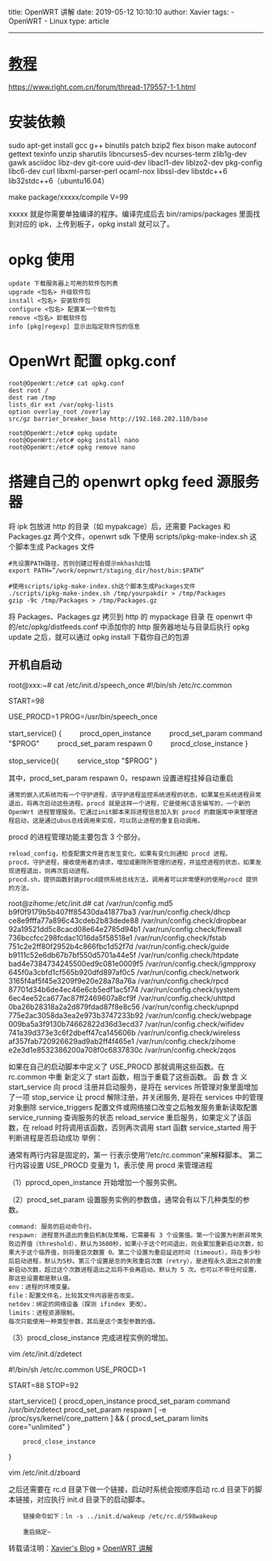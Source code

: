 title: OpenWRT 讲解
date: 2019-05-12 10:10:10
author: Xavier
tags: - OpenWRT - Linux
type: article

---

# [教程](#教程)

https://www.right.com.cn/forum/thread-179557-1-1.html

# 安装依赖

sudo apt-get install gcc g++ binutils patch bzip2 flex bison make autoconf gettext texinfo unzip sharutils libncurses5-dev ncurses-term zlib1g-dev gawk asciidoc libz-dev git-core uuid-dev libacl1-dev liblzo2-dev pkg-config libc6-dev curl libxml-parser-perl ocaml-nox libssl-dev libstdc++6 lib32stdc++6（ubuntu16.04）

make package/xxxxx/compile V=99

xxxxx 就是你需要单独编译的程序。编译完成后去 bin/ramips/packages 里面找到对应的 ipk，上传到板子，opkg install 就可以了。

# opkg 使用

```
update 下载服务器上可用的软件包列表
upgrade <包名> 升级软件包
install <包名> 安装软件包
configure <包名> 配置某一个软件包
remove <包名> 卸载软件包
info [pkg|regexp] 显示出指定软件包的信息
```

# OpenWrt 配置 opkg.conf

```
root@OpenWrt:/etc# cat opkg.conf
dest root /
dest ram /tmp
lists_dir ext /var/opkg-lists
option overlay_root /overlay
src/gz barrier_breaker_base http://192.168.202.110/base
```

```
root@OpenWrt:/etc# opkg update
root@OpenWrt:/etc# opkg install nano
root@OpenWrt:/etc# opkg remove nano
```

# 搭建自己的 openwrt opkg feed 源服务器

将 ipk 包放进 http 的目录（如 mypakcage）后，还需要 Packages 和 Packages.gz 两个文件，openwrt sdk 下使用 scripts/ipkg-make-index.sh 这个脚本生成 Packages 文件

```
#先设置PATH路径，否则创建过程会提示mkhash出错
export PATH=”/work/oepnwrt/staging_dir/host/bin:$PATH”

#使用scripts/ipkg-make-index.sh这个脚本生成Packages文件
./scripts/ipkg-make-index.sh /tmp/yourpakdir > /tmp/Packages
gzip -9c /tmp/Packages > /tmp/Packages.gz
```

将 Packages、Packages.gz 拷贝到 http 的 mypackage 目录
在 openwrt 中的/etc/opkg/distfeeds.conf 中添加你的 http 服务器地址与目录后执行 opkg update 之后，就可以通过 opkg install 下载你自己的包源

## 开机自启动

root@xxx:~# cat /etc/init.d/speech_once
#!/bin/sh /etc/rc.common

START=98

USE_PROCD=1
PROG=/usr/bin/speech_once

start_service() {
　　 procd_open_instance
　　 procd_set_param command "$PROG"
　　 procd_set_param respawn 0
　　 procd_close_instance
}

stop_service(){
　　 service_stop "$PROG"
}

其中，procd_set_param respawn 0，respawn 设置进程挂掉自动重启

    通常的嵌入式系统均有一个守护进程，该守护进程监控系统进程的状态，如果某些系统进程异常退出，将再次启动这些进程。procd 就是这样一个进程，它是使用C语言编写的，一个新的 OpenWrt 进程管理服务。它通过init脚本来将进程信息加入到 procd 的数据库中来管理进程启动，这是通过ubus总线调用来实现，可以防止进程的重复启动调用。

procd 的进程管理功能主要包含 3 个部分。

    reload_config，检查配置文件是否发生变化，如果有变化则通知 procd 进程。
    procd，守护进程，接收使用者的请求，增加或删除所管理的进程，并监控进程的状态，如果发现进程退出，则再次启动进程。
    procd.sh，提供函数封装procd提供系统总线方法，调用者可以非常便利的使用procd 提供的方法。

root@zihome:/etc/init.d# cat /var/run/config.md5
b9f0f9179b5b407ff85430da41877ba3 /var/run/config.check/dhcp
ce8e9fffa77a896c43cdeb2b83dede88 /var/run/config.check/dropbear
92a19521dd5c8cacd08e64e2785d94b1 /var/run/config.check/firewall
736bccfcc298fcdac1016da5f58518e1 /var/run/config.check/fstab
751c2e2ff80f2952b4c866fbc1d52f7d /var/run/config.check/guide
b9111c52e6db67b7bf550d5701a44e5f /var/run/config.check/htpdate
bad4e7384734245500ed9c081e0009f5 /var/run/config.check/igmpproxy
645f0a3cbfd1cf565b920dfd897af0c5 /var/run/config.check/network
3165f4af5f45e3209f9e20e28a78a76a /var/run/config.check/rpcd
87701d34b6de4ec46e6cb5edf1ac5f74 /var/run/config.check/system
6ec4ee52ca677ac87ff2469607a8cf9f /var/run/config.check/uhttpd
0ba26b28318a2a2d879fdad87f8e8c56 /var/run/config.check/upnpd
775e2ac3058da3ea2e973b3747233b92 /var/run/config.check/webpage
009ba5a3f9130b74662822d36d3ecd37 /var/run/config.check/wifidev
741a39d373e3c6f2dbeff47ca145606b /var/run/config.check/wireless
af357fab720926629ad9ab2ff4f465e1 /var/run/config.check/zihome
e2e3d1e8532386200a708f0c6837830c /var/run/config.check/zqos

如果在自己的启动脚本中定义了 USE_PROCD 那就调用这些函数。在 rc.common 中重
新定义了 start 函数，相当于重载了这些函数。
函 数 含 义
start_service 向 procd 注册并启动服务，是将在 services 所管理对象里面增加了一项
stop_service 让 procd 解除注册，并关闭服务, 是将在 services 中的管理对象删除
service_triggers 配置文件或网络接口改变之后触发服务重新读取配置
service_running 查询服务的状态
reload_service 重启服务，如果定义了该函数，在 reload 时将调用该函数，否则再次调用 start 函数
service_started 用于判断进程是否启动成功
举例：

通常有两行内容是固定的，第一
行表示使用“/etc/rc.common”来解释脚本。
第二行内容设置 USE_PROCD 变量为 1，表示使
用 procd 来管理进程

（1）pprocd_open_instance 开始增加一个服务实例。

（2）procd_set_param 设置服务实例的参数值，通常会有以下几种类型的参数。

    command: 服务的启动命令行。
    respawn: 进程意外退出的重启机制及策略，它需要有 3 个设置值。第一个设置为判断异常失败边界值（threshold），默认为3600秒，如果小于这个时间退出，则会累加重新启动次数，如果大于这个临界值，则将重启次数置 0。第二个设置为重启延迟时间（timeout），将在多少秒后启动进程，默认为5秒。第三个设置是总的失败重启次数（retry），是进程永久退出之前的重新启动次数，超过这个次数进程退出之后将不会再启动。默认为 5 次。也可以不带任何设置，那这些设置都是默认值。
    env：进程的环境变量。
    file：配置文件名，比较其文件内容是否改变。
    netdev：绑定的网络设备（探测 ifindex 更改）。
    limits：进程资源限制。
    每次只能使用一种类型参数，其后是这个类型参数的值。

（3）procd_close_instance 完成进程实例的增加。

vim /etc/init.d/zdetect

#!/bin/sh /etc/rc.common
USE_PROCD=1

START=88
STOP=92

start_service() {
procd_open_instance
procd_set_param command /usr/bin/zdetect
procd_set_param respawn
[ -e /proc/sys/kernel/core_pattern ] && {
procd_set_param limits core="unlimited"
}

        procd_close_instance

}

vim /etc/init.d/zboard

之后还需要在 rc.d 目录下做一个链接，启动时系统会按顺序启动 rc.d 目录下的脚本链接，对应执行 init.d 目录下的启动脚本。

        链接命令如下：ln -s ../init.d/wakeup /etc/rc.d/S98wakeup

        重启搞定~

转载请注明：[Xavier's Blog](https://zsy-cn.github.io) » [OpenWRT 讲解](https://zsy-cn.github.io/OpenWRT-awesome.html/)
